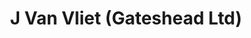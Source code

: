 ---
title: "J Van Vliet (Gateshead Ltd)"
url: /gateshead/j-van-vliet-gateshead-ltd/
shop: Blumen
---